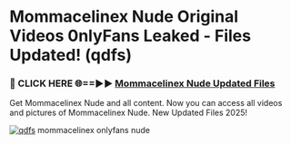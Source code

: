 # Mommacelinex Nude Original Videos 0nlyFans Leaked - Files Updated! (qdfs)

<h3>🔴 CLICK HERE 🌐==►► <a href="https://tinyurl.com/yrmya6cz" rel="nofollow">Mommacelinex Nude Updated Files</a></h3>

Get Mommacelinex Nude and all content. Now you can access all videos and pictures of Mommacelinex Nude. New Updated Files 2025!

[![qdfs](https://i.imgur.com/FMdXYCs.gif)](https://tinyurl.com/yrmya6cz)
mommacelinex onlyfans nude